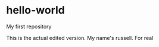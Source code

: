 # hello-world
My first repository

This is the actual edited version.
My name's russell. 
For real

